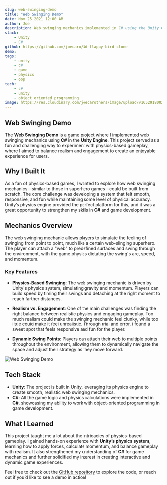 ```yaml
---
slug: web-swinging-demo
title: "Web Swinging Demo"
date: Nov 25 2021 12:00 AM
author: Joe
description: Web swinging mechanics implemented in C# using the Unity Game Engine.
stack:
    - Unity
    - C#
github: https://github.com/joecaro/3d-flappy-bird-clone
demo:
tags:
    - unity
    - c#
    - game
    - physics
    - oop
tech:
    - c#
    - unity
    - object oriented programming
image: https://res.cloudinary.com/joecarothers/image/upload/v1652918002/misc/Projects/swing-mockup_lwodp8_cl7gqr.png
---
```


## Web Swinging Demo

The **Web Swinging Demo** is a game project where I implemented web swinging mechanics using **C#** in the **Unity Engine**. This project served as a fun and challenging way to experiment with physics-based gameplay, where I aimed to balance realism and engagement to create an enjoyable experience for users.

## Why I Built It

As a fan of physics-based games, I wanted to explore how web swinging mechanics—similar to those in superhero games—could be built from scratch. The core challenge was developing a system that felt smooth, responsive, and fun while maintaining some level of physical accuracy. Unity’s physics engine provided the perfect platform for this, and it was a great opportunity to strengthen my skills in **C#** and game development.

## Mechanics Overview

The web swinging mechanic allows players to simulate the feeling of swinging from point to point, much like a certain web-slinging superhero. The player can attach a "web" to predefined surfaces and swing through the environment, with the game physics dictating the swing's arc, speed, and momentum.

### Key Features

- **Physics-Based Swinging**: The web swinging mechanic is driven by Unity's physics system, simulating gravity and momentum. Players can build speed by timing their swings and detaching at the right moment to reach farther distances.
- **Realism vs. Engagement**: One of the main challenges was finding the right balance between realistic physics and engaging gameplay. Too much realism could make the swinging mechanic feel clunky, while too little could make it feel unrealistic. Through trial and error, I found a sweet spot that feels responsive and fun for the player.

- **Dynamic Swing Points**: Players can attach their web to multiple points throughout the environment, allowing them to dynamically navigate the space and adjust their strategy as they move forward.

![Web Swinging Demo](https://res.cloudinary.com/joecarothers/image/upload/v1653009944/misc/Projects/Swinging_gif_wjdij9.gif)

## Tech Stack

- **Unity**: The project is built in Unity, leveraging its physics engine to create smooth, realistic web swinging mechanics.
- **C#**: All the game logic and physics calculations were implemented in **C#**, showcasing my ability to work with object-oriented programming in game development.

## What I Learned

This project taught me a lot about the intricacies of physics-based gameplay. I gained hands-on experience with **Unity’s physics system**, learning how to apply forces, calculate momentum, and balance gameplay with realism. It also strengthened my understanding of **C#** for game mechanics and further solidified my interest in creating interactive and dynamic game experiences.

Feel free to check out the [GitHub repository](https://github.com/joecaro/3d-flappy-bird-clone) to explore the code, or reach out if you’d like to see a demo in action!
